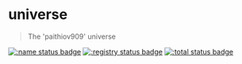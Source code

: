 # universe

> The 'paithiov909' universe

[![:name status badge](https://paithiov909.r-universe.dev/badges/:name)](https://paithiov909.r-universe.dev)
[![:registry status badge](https://paithiov909.r-universe.dev/badges/:registry)](https://paithiov909.r-universe.dev)
[![:total status badge](https://paithiov909.r-universe.dev/badges/:total)](https://paithiov909.r-universe.dev)
